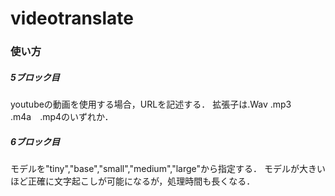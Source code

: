 # videotranslate

### 使い方
##### 5ブロック目
youtubeの動画を使用する場合，URLを記述する．
拡張子は.Wav .mp3 .m4a　.mp4のいずれか．

##### 6ブロック目
モデルを"tiny","base","small","medium","large"から指定する．
モデルが大きいほど正確に文字起こしが可能になるが，処理時間も長くなる．

